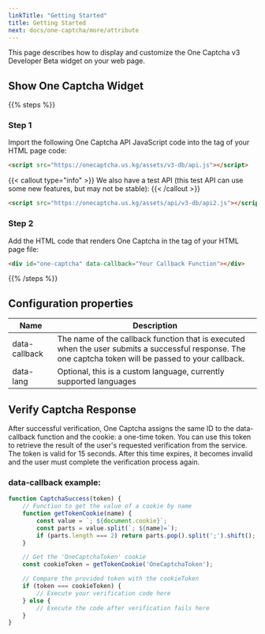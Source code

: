 ```yaml
---
linkTitle: "Getting Started"
title: Getting Started 
next: docs/one-captcha/more/attribute
---
```


This page describes how to display and customize the One Captcha v3 Developer Beta widget on your web page.

## Show One Captcha Widget

{{% steps %}}

### Step 1

Import the following One Captcha API JavaScript code into the <head> tag of your HTML page code:

```html
<script src="https://onecaptcha.us.kg/assets/v3-db/api.js"></script>
```

{{< callout type="info" >}}
  We also have a test API (this test API can use some new features, but may not be stable):
{{< /callout >}}

```html
<script src="https://onecaptcha.us.kg/assets/api/v3-db/api2.js"></script>
```

### Step 2

Add the HTML code that renders One Captcha in the <body> tag of your HTML page file:

```html
<div id="one-captcha" data-callback="Your Callback Function"></div>
```

{{% /steps %}}

## Configuration properties

| Name | Description |
| ---- | ----------- |
| data-callback | The name of the callback function that is executed when the user submits a successful response. The one captcha token will be passed to your callback. |
| data-lang | Optional, this is a custom language, currently supported languages |

## Verify Captcha Response

After successful verification, One Captcha assigns the same ID to the data-callback function and the cookie: a one-time token. You can use this token to retrieve the result of the user's requested verification from the service. The token is valid for 15 seconds. After this time expires, it becomes invalid and the user must complete the verification process again.

### data-callback example:

```javascript {linenos=table,linenostart=1,hl_lines=[14,16]}
function CaptchaSuccess(token) {
    // Function to get the value of a cookie by name
    function getTokenCookie(name) {
        const value = `; ${document.cookie}`;
        const parts = value.split(`; ${name}=`);
        if (parts.length === 2) return parts.pop().split(';').shift();
    }

    // Get the 'OneCaptchaToken' cookie
    const cookieToken = getTokenCookie('OneCaptchaToken');

    // Compare the provided token with the cookieToken
    if (token === cookieToken) {
        // Execute your verification code here
    } else {
        // Execute the code after verification fails here
    }
}
```
